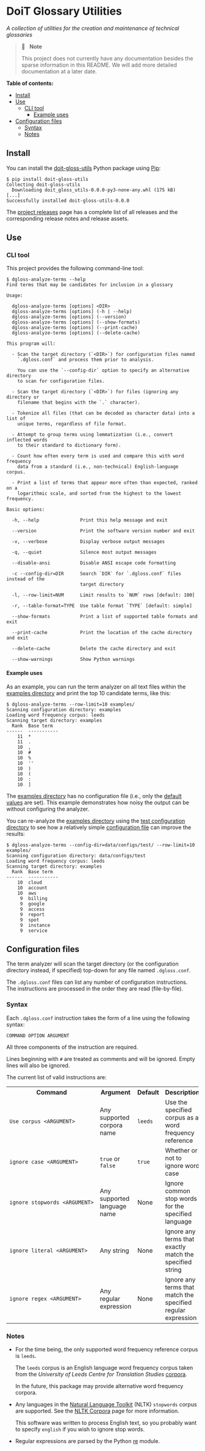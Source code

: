 # DoiT Glossary Utilities

*A collection of utilities for the creation and maintenance of technical
glossaries*

> 📝 &nbsp;&nbsp;**Note**
>
> This project does not currently have any documentation besides the sparse
> information in this README. We will add more detailed documentation at a
> later date.

**Table of contents:**

- [Install](#install)
- [Use](#use)
  - [CLI tool](#cli-tool)
    - [Example uses](#example-uses)
- [Configuration files](#configuration-files)
  - [Syntax](#syntax)
  - [Notes](#notes)

## Install

You can install the [doit-gloss-utils][pypi-project] Python package using
[Pip][pip]:

```console
$ pip install doit-gloss-utils
Collecting doit-gloss-utils
  Downloading doit_gloss_utils-0.0.0-py3-none-any.whl (175 kB)
[...]
Successfully installed doit-gloss-utils-0.0.0
```

The [project releases][releases] page has a complete list of all releases and
the corresponding release notes and release assets.

## Use

### CLI tool

This project provides the following command-line tool:

```console
$ dgloss-analyze-terms --help
Find terms that may be candidates for inclusion in a glossary

Usage:

  dgloss-analyze-terms [options] <DIR>
  dgloss-analyze-terms [options] (-h | --help)
  dgloss-analyze-terms [options] (--version)
  dgloss-analyze-terms [options] (--show-formats)
  dgloss-analyze-terms [options] (--print-cache)
  dgloss-analyze-terms [options] (--delete-cache)

This program will:

  - Scan the target directory (`<DIR>`) for configuration files named
    `.dgloss.conf` and process them prior to analysis.

    You can use the `--config-dir` option to specify an alternative directory
    to scan for configuration files.

  - Scan the target directory (`<DIR>`) for files (ignoring any directory or
    filename that begins with the `.` character).

  - Tokenize all files (that can be decoded as character data) into a list of
    unique terms, regardless of file format.

  - Attempt to group terms using lemmatization (i.e., convert inflected words
    to their standard to dictionary form).

  - Count how often every term is used and compare this with word frequency
    data from a standard (i.e., non-technical) English-language corpus.

  - Print a list of terms that appear more often than expected, ranked on a
    logarithmic scale, and sorted from the highest to the lowest frequency.

Basic options:

  -h, --help               Print this help message and exit

  --version                Print the software version number and exit

  -v, --verbose            Display verbose output messages

  -q, --quiet              Silence most output messages

  --disable-ansi           Disable ANSI escape code formatting

  -c --config-dir=DIR      Search `DIR` for `.dgloss.conf` files instead of the
                           target directory

  -l, --row-limit=NUM      Limit results to `NUM` rows [default: 100]

  -r, --table-format=TYPE  Use table format `TYPE` [default: simple]

  --show-formats           Print a list of supported table formats and exit

  --print-cache            Print the location of the cache directory and exit

  --delete-cache           Delete the cache directory and exit

  --show-warnings          Show Python warnings
```

#### Example uses

As an example, you can run the term analyzer on all text files within the
[examples directory][examples_dir] and print the top 10 candidate terms, like
this:

```console
$ dgloss-analyze-terms --row-limit=10 examples/
Scanning configuration directory: examples
Loading word frequency corpus: leeds
Scanning target directory: examples
  Rank  Base term
------  -----------
    11  *
    11  .
    10  ,
    10  #
    10  %
    10  ''
    10  )
    10  (
    10  :
    10  ]
```

The [examples directory][examples_dir] has no configuration file (i.e., only
the [default values](#syntax) are set). This example demonstrates how noisy the
output can be without configuring the analyzer.

You can re-analyze the [examples directory][examples_dir] using the [test
configuration directory][test_dir] to see how a relatively simple
[configuration file][config file] can improve the results:

```console
$ dgloss-analyze-terms --config-dir=data/configs/test/ --row-limit=10 examples/
Scanning configuration directory: data/configs/test
Loading word frequency corpus: leeds
Scanning target directory: examples
  Rank  Base term
------  -----------
    10  cloud
    10  account
    10  aws
     9  billing
     9  google
     9  access
     9  report
     9  spot
     9  instance
     9  service
```

## Configuration files

The term analyzer will scan the target directory (or the configuration
directory instead, if specified) top-down for any file named `.dgloss.conf`.

The `.dgloss.conf` files can list any number of configuration instructions. The
instructions are processed in the order they are read (file-by-file).

### Syntax

Each `.dgloss.conf` instruction takes the form of a line using the following
syntax:

```
COMMAND OPTION ARGUMENT
```

All three components of the instruction are required.

Lines beginning with `#` are treated as comments and will be ignored. Empty
lines will also be ignored.

The current list of valid instructions are:

<table>
  <tr>
    <th>Command</th>
    <th width="20%">Argument</th>
    <th>Default</th>
    <th>Description</th>
  </tr>
  <tr>
    <td><code>Use&nbsp;corpus&nbsp;&lt;ARGUMENT&gt;</code></td>
    <td>Any supported corpora name</td>
    <td><code>leeds</code></td>
    <td>Use the specified corpus as a word frequency reference</td>
  </tr>
  <tr>
    <td><code>ignore&nbsp;case&nbsp;&lt;ARGUMENT&gt;</code></td>
    <td><code>true</code> or <code>false</code></td>
    <td><code>true</code></td>
    <td>Whether or not to ignore word case</td>
  </tr>
  <tr>
    <td><code>ignore&nbsp;stopwords&nbsp;&lt;ARGUMENT&gt;</td>
    <td>Any supported language name</td>
    <td>None</td>
    <td>Ignore common stop words for the specified language</td>
  </tr>
  <tr>
    <td><code>ignore&nbsp;literal&nbsp;&lt;ARGUMENT&gt;</td>
    <td>Any string</td>
    <td>None</td>
    <td>Ignore any terms that exactly match the specified string</td>
  </tr>
  <tr>
    <td><code>ignore&nbsp;regex&nbsp;&lt;ARGUMENT&gt;</td>
    <td>Any regular expression</td>
    <td>None</td>
    <td>Ignore any terms that match the specified regular expression</td>
  </tr>
</table>

### Notes

- For the time being, the only supported word frequency reference corpus is
  `leeds`.

  The `leeds` corpus is an English language word frequency corpus taken from
  the _University of Leeds Centre for Translation Studies_
  [corpora][leeds_corpora].

  In the future, this package may provide alternative word frequency corpora.

- Any languages in the [Natural Language Toolkit][nltk] (NLTK) `stopwords`
  corpus are supported. See the [NLTK Corpora][nltk_corpora] page for more
  information.

  This software was written to process English text, so you probably want to
  specify `english` if you wish to ignore stop words.

- Regular expressions are parsed by the Python [re][re_module] module.

<!-- Link references go below this line, sorted ascending --->

[config file]: blob/main/data/configs/test/.dgloss.conf
[examples_dir]: tree/main/examples
[leeds_corpora]: http://corpus.leeds.ac.uk/list.html
[nltk_corpora]: http://www.nltk.org/nltk_data/
[nltk]: https://www.nltk.org/
[pip]: https://pip.pypa.io/en/stable/
[pypi-project]: https://pypi.org/project/doit-gloss-utils
[re_module]: https://docs.python.org/3/library/re.html
[releases]: https://github.com/doitintl/docops-gloss-utils/releases
[test_dir]: tree/main/data/configs/test
